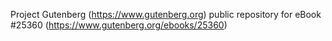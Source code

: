 Project Gutenberg (https://www.gutenberg.org) public repository for eBook #25360 (https://www.gutenberg.org/ebooks/25360)
